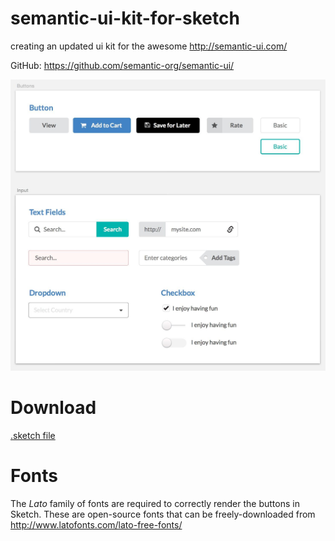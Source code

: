 # semantic-ui-kit-for-sketch

creating an updated ui kit for the awesome http://semantic-ui.com/


GitHub: https://github.com/semantic-org/semantic-ui/

![Alt text](/snapshot.jpg?raw=true)

# Download
[.sketch file](https://github.com/guacamoly/semantic-ui-kit-for-sketch/blob/master/semantic-ui-kit.sketch?raw=true)

# Fonts

The _Lato_ family of fonts are required to correctly render the buttons in Sketch.  These are open-source fonts that can be freely-downloaded from http://www.latofonts.com/lato-free-fonts/